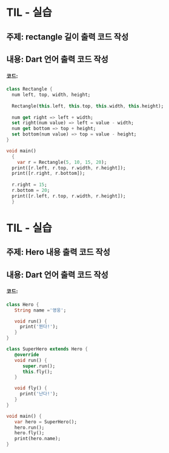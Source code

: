 # TIL - 실습

## 주제: rectangle 길이 출력 코드 작성

## 내용: Dart 언어 출력 코드 작성

#### 코드:
```dart
class Rectangle {
  num left, top, width, height;
  
  Rectangle(this.left, this.top, this.width, this.height);
  
  num get right => left + width;
  set right(num value) => left = value - width;
  num get bottom => top + height;
  set bottom(num value) => top = value - height;
}

void main()
  {
    var r = Rectangle(5, 10, 15, 20);
  print([r.left, r.top, r.width, r.height]);
  print([r.right, r.bottom]);
  
  r.right = 15;
  r.bottom = 20;
  print([r.left, r.top, r.width, r.height]);
  }
  ```
# TIL - 실습

## 주제: Hero 내용 출력 코드 작성

## 내용: Dart 언어 출력 코드 작성

#### 코드:
```dart
class Hero {
   String name ='영웅';

   void run() {
     print('뛴다!');
   }
}

class SuperHero extends Hero {
   @override
   void run() {
      super.run();
      this.fly();
   }

   void fly() {
     print('난다!');
   }
}

void main() {
   var hero = SuperHero();
   hero.run();
   hero.fly();
   print(hero.name);
}
```
